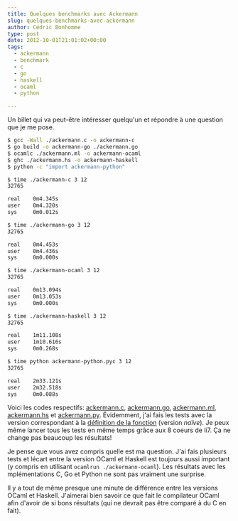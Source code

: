 ```yaml
---
title: Quelques benchmarks avec Ackermann
slug: quelques-benchmarks-avec-ackermann
author: Cédric Bonhomme
type: post
date: 2012-10-01T21:01:02+00:00
tags:
  - ackermann
  - benchmark
  - c
  - go
  - haskell
  - ocaml
  - python

---
```

Un billet qui va peut-être intéresser quelqu'un et répondre à une question que
je me pose.

```bash
$ gcc -Wall ./ackermann.c -o ackermann-c
$ go build -o ackermann-go ./ackermann.go
$ ocamlc ./ackermann.ml -o ackermann-ocaml
$ ghc ./ackermann.hs -o ackermann-haskell
$ python -c "import ackermann-python"
```

```bash
$ time ./ackermann-c 3 12
32765

real    0m4.345s
user    0m4.320s
sys     0m0.012s
```

```bash
$ time ./ackermann-go 3 12
32765

real    0m4.453s
user    0m4.436s
sys     0m0.000s
```

```bash
$ time ./ackermann-ocaml 3 12
32765

real    0m13.094s
user    0m13.053s
sys     0m0.000s
```

```bash
$ time ./ackermann-haskell 3 12
32765

real    1m11.108s
user    1m10.616s
sys     0m0.268s
```

```bash
$ time python ackermann-python.pyc 3 12
32765

real    2m33.121s
user    2m32.518s
sys     0m0.088s
```

Voici les codes respectifs: [ackermann.c][1], [ackermann.go][2],
[ackermann.ml][3], [ackermann.hs][4] et [ackermann.py][5].
Évidemment, j'ai fais les tests avec la version correspondant à la
[définition de la fonction][6] (version _naïve_). Je peux même lancer tous les
tests en même temps grâce aux 8 coeurs de li7. Ça ne change pas beaucoup les
résultats!

Je pense que vous avez compris quelle est ma question. J'ai fais plusieurs tests
et lécart entre la version OCaml et Haskell est toujours aussi important
(y compris en utilisant ```ocamlrun ./ackermann-ocaml```). Les résultats avec les
mplémentations C, Go et Python ne sont pas vraiment une surprise.

Il y a tout de même presque une minute de différence entre les versions OCaml
et Haskell. J'aimerai bien savoir ce que fait le compilateur OCaml afin d'avoir
de si bons résultats (qui ne devrait pas être comparé à du C en fait).

 [1]: https://github.com/cedricbonhomme/ackermann/blob/04ea3e729d96112ad92a11304bbe456ba49b4f88/ackermann.c#L8
 [2]: https://github.com/cedricbonhomme/ackermann/blob/9f9d0e96f8b9c34704ff38d779a70376c0b983f8/ackermann.go#L10
 [3]: https://github.com/cedricbonhomme/ackermann/blob/74259ffec65342c45af57acd293d52b797419a79/ackermann.ml#L3
 [4]: https://github.com/cedricbonhomme/ackermann/blob/410d2238e663c366c4a26eae616d79ef43c8dc17/ackermann.hs#L4
 [5]: https://github.com/cedricbonhomme/ackermann/blob/9f9d0e96f8b9c34704ff38d779a70376c0b983f8/ackermann.py#L11
 [6]: https://fr.wikipedia.org/wiki/Fonction_d%27Ackermann